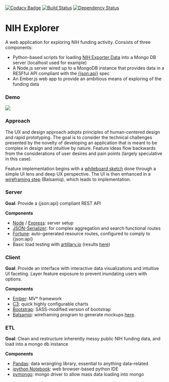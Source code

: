 [![Codacy Badge](https://api.codacy.com/project/badge/Grade/ab5f17f922864a5b99da9c455b3fa8a0)](https://www.codacy.com/app/vangiessen_julian/nih-explorer?utm_source=github.com&amp;utm_medium=referral&amp;utm_content=jsvg/nih-explorer&amp;utm_campaign=Badge_Grade)
[![Build Status](https://travis-ci.org/jsvg/nih-explorer.svg?branch=master)](https://travis-ci.org/jsvg/nih-explorer)
[![Dependency Status](https://gemnasium.com/badges/github.com/jsvg/nih-explorer.svg)](https://gemnasium.com/github.com/jsvg/nih-explorer)

# NIH Explorer

A web application for exploring NIH funding activity.
Consists of three components:
* Python-based scripts for loading [NIH Exporter Data](exporter.nih.gov) into a Mongo DB server (localhost used for example)
* A Node.js server wired up to a MongoDB instance that provides data in a RESFful API compliant with the [{json:api}](jsonapi.org) spec
* An Ember.js web app to provide an ambitious means of exploring of the funding data

### Demo
![](http://g.recordit.co/NdXWmh9Bca.gif)

### Approach
The UX and design approach adopts principles of human-centered design and rapid prototyping. The goal is to consider the technical challenges presented by the novelty of developing an application that is meant to be complex in design and intuitive by nature. Feature ideas flow backwards from the considerations of user desires and pain points (largely speculative in this case).

Feature implementation begins with a [whiteboard sketch](https://github.com/jsvg/nih-explorer/blob/master/design/whiteboarding_create_collections_080416.jpg) done through a simple UI lens and deep UX perspective. The UI is then enhanced in a [wireframing step](https://github.com/jsvg/nih-explorer/blob/master/design/create_collections_080416.pdf) (Balsamiq), which leads to implementation.

### Server
__Goal__: Provide a {json:api} compliant REST API

__Components__
* [Node](https://nodejs.org/en/) / [Express](expressjs.com): server setup
* [JSON-Serializer](https://github.com/SeyZ/jsonapi-serializer): for complex aggregation and search functional routes
* [Fortune](fortunejs.com): auto-generated resource routes, configured to comply to {json:api}
* Basic load testing with [artillary.io](https://artillery.io) (results [here](http://htmlpreview.github.com/?https://github.com/jsvg/nih-explorer/blob/master/server/loadtest/report.html))

### Client
__Goal__: Provide an interface with interactive data visualizations and intuitive UI faceting. Layer feature exposure to prevent inundating users with options.

__Components__
* [Ember](http://emberjs.com/): MV* framework
* [C3](c3js.org): quick highly configurable charts
* [Bootstrap](https://github.com/twbs/bootstrap-sass): SASS-modified version of bootstrap
* [Balsamiq](https://balsamiq.com/): wireframing program to generate mockups [here](https://github.com/jsvg/nih-explorer/tree/master/wireframes).

### ETL
__Goal__: Clean and restructure inherently messy public NIH funding data, and load into a mongo db instance

__Components__
* [Pandas](http://pandas.pydata.org/): data wrangling library, essential to anything data-related
* [ipython Notebook](https://ipython.org/notebook.html): web browser-based python IDE
* [pymongo](https://api.mongodb.com/python/current/): mongo driver to allow mass data loading into mongo
